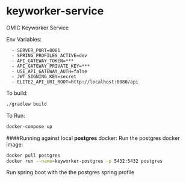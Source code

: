 # keyworker-service
OMIC Keyworker Service


Env Variables:

      - SERVER_PORT=8081
      - SPRING_PROFILES_ACTIVE=dev
      - API_GATEWAY_TOKEN=***
      - API_GATEWAY_PRIVATE_KEY=***
      - USE_API_GATEWAY_AUTH=false
      - JWT_SIGNING_KEY=secret
      - ELITE2_API_URI_ROOT=http://localhost:8080/api
To build:

```bash
./gradlew build
```

To Run:
```bash
docker-compose up
```

####Running against local **postgres** docker:
Run the postgres docker image:
```bash
docker pull postgres
docker run --name=keyworker-postgres -p 5432:5432 postgres
```
Run spring boot with the the postgres spring profile


